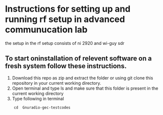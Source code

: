 # Instructions for setting up and running rf setup in advanced communucation lab
 the setup in the rf setup consists of ni 2920 and wi-guy sdr 

## To start oninstallation of relevent software on a fresh system follow these instructions.
1. Download this repo as zip and extract the folder or using git clone this repository in your current working directory.
2. Open terminal and type ls and make sure that this folder is present in the current working directory
3. Type following in terminal
```
	cd  Gnuradio-gec-testcodes
	
```
